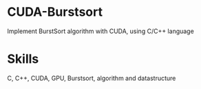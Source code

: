 # CUDA-Burstsort
Implement BurstSort algorithm with CUDA, using C/C++ language

# Skills
C, C++, CUDA, GPU, Burstsort, algorithm and datastructure
